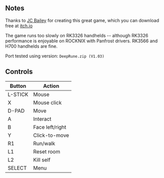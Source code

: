 ## Notes

Thanks to [JC Bailey](https://jc-bailey.itch.io) for creating this great game, which you can download free at [itch.io](https://jc-bailey.itch.io/deep-rune)

The game runs too slowly on RK3326 handhelds -- although RK3326 performance is enjoyable on ROCKNIX with Panfrost drivers. RK3566 and H700 handhelds are fine.

Port tested using version: `DeepRune.zip (V1.03)`


## Controls

| Button  | Action          |
| ------- | --------------- |
| L-STICK | Mouse           |
| X       | Mouse click     |
| D-PAD   | Move            |
| A       | Interact        |
| B       | Face left/right |
| Y       | Click-to-move   |
| R1      | Run/walk        |
| L1      | Reset room      |
| L2      | Kill self       |
| SELECT  | Menu            |

